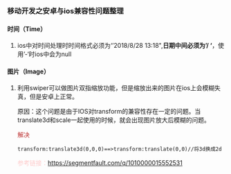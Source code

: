 ### 移动开发之安卓与ios兼容性问题整理

#### 时间（Time）

1. ios中对时间处理时时间格式必须为‘’2018/8/28 13:18",**日期中间必须为’/ ‘**，使用’-‘时ios中会为null

#### 图片（Image）
1. 利用swiper可以做图片双指缩放功能，但是缩放出来的图片在ios上会模糊失真，但是安卓上正常。

   原因：这个问题是由于IOS对transform的兼容性存在一定的问题。当translate3d和scale一起使用的时候，就会出现图片放大后模糊的问题。

   <span style="color:#bd3333">解决</span>

   ``` 
   transform:translate3d(0,0,0)==>transform:translate(0,0)//将3d换成2d
   ```

   <span style="color:#fecbcb">参考链接：https://segmentfault.com/q/1010000015552531</span>
